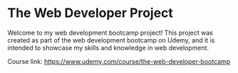 # The Web Developer Project

Welcome to my web development bootcamp project! This project was created as part of the web development bootcamp on Udemy, and it is intended to showcase my skills and knowledge in web development.

Course link: https://www.udemy.com/course/the-web-developer-bootcamp
